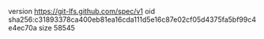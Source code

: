 version https://git-lfs.github.com/spec/v1
oid sha256:c31893378ca400eb81ea16cda111d5e16c87e02cf05d4375fa5bf99c4e4ec70a
size 58545
